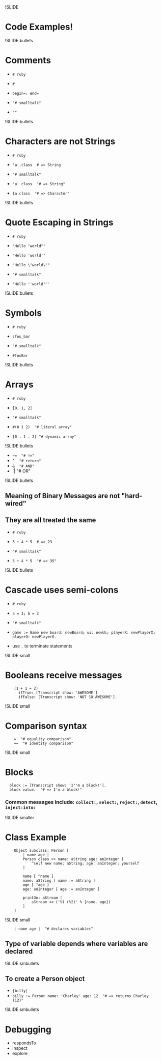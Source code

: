 !SLIDE

# Code Examples!

!SLIDE bullets

# Comments

* `# ruby`
* `#`
* `begin=; end=`

* `"# smalltalk"`
* `""`

!SLIDE bullets

# Characters are not Strings

* `# ruby`
* `'a'.class  # => String`

* `"# smalltalk"`
* `'a' class  "# => String"`
* `$a class  "# => Character"`

!SLIDE bullets

# Quote Escaping in Strings

* `# ruby`
* `'Hello "world"'`
* `"Hello 'world'"`
* `"Hello \"world\""`

* `"# smalltalk"`
* `'Hello ''world'''`

!SLIDE bullets

# Symbols

* `# ruby`
* `:foo_bar`

* `"# smalltalk"`
* `#fooBar`

!SLIDE bullets

# Arrays

* `# ruby`
* `[0, 1, 2]`

* `"# smalltalk"`
* `#(0 1 2)  "# literal array"`
* `{0 . 1 . 2} "# dynamic array"`

!SLIDE bullets

* `~=  "# !="`
* `^  "# return"`
* `&  "# AND"`
* `|  "# OR"

!SLIDE bullets

## Meaning of Binary Messages are not "hard\-wired"
## They are all treated the same

* `# ruby`
* `3 + 4 * 5  # => 23`

* `"# smalltalk"`
* `3 + 4 * 5  "# => 35"`

!SLIDE bullets

# Cascade uses semi\-colons

* `# ruby`
* `a = 1; b = 2`

* `"# smalltalk"`
* `game := Game new board: newBoard; ui: newUi; playerX: newPlayerX; playerO: newPlayerO.`
* use `.` to terminate statements

!SLIDE small

# Booleans receive messages

        (1 + 1 = 2)
          ifTrue: [Transcript show: 'AWESOME']
          ifFalse: [Transcript show: 'NOT SO AWESOME'].

!SLIDE small

# Comparison syntax

        =  "# equality comparison"
        ==  "# identity comparison"

!SLIDE small

# Blocks

      block := [Transcript show: 'I''m a block!'].
      block value.  "# => I'm a block!"

### Common messages include: `collect:`, `select:`, `reject:`, `detect`, `inject:into:`

!SLIDE smaller

# Class Example

        Object subclass: Person [
            | name age |
            Person class >> name: aString age: anInteger [
                ^self new name: aString; age: anInteger; yourself
            ]

            name [ ^name ]
            name: aString [ name := aString ]
            age [ ^age ]
            age: anInteger [ age := anInteger ]

            printOn: aStream [
                aStream << ('%1 (%2)' % {name. age})
            ]
        ]

!SLIDE small

        | name age |  "# declares variables"

## Type of variable depends where variables are declared 

!SLIDE smbullets

## To create a Person object

* `|billy|`
* `billy := Person name: 'Charley' age: 12  "# => returns Charley (12)"`

!SLIDE smbullets

# Debugging

* respondsTo
* inspect
* explore
